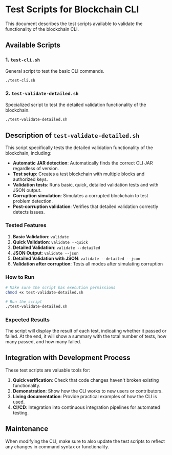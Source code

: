 # Test Scripts for Blockchain CLI

This document describes the test scripts available to validate the functionality of the blockchain CLI.

## Available Scripts

### 1. `test-cli.sh`

General script to test the basic CLI commands.

```bash
./test-cli.sh
```

### 2. `test-validate-detailed.sh`

Specialized script to test the detailed validation functionality of the blockchain.

```bash
./test-validate-detailed.sh
```

## Description of `test-validate-detailed.sh`

This script specifically tests the detailed validation functionality of the blockchain, including:

- **Automatic JAR detection**: Automatically finds the correct CLI JAR regardless of version.
- **Test setup**: Creates a test blockchain with multiple blocks and authorized keys.
- **Validation tests**: Runs basic, quick, detailed validation tests and with JSON output.
- **Corruption simulation**: Simulates a corrupted blockchain to test problem detection.
- **Post-corruption validation**: Verifies that detailed validation correctly detects issues.

### Tested Features

1. **Basic Validation**: `validate`
2. **Quick Validation**: `validate --quick`
3. **Detailed Validation**: `validate --detailed`
4. **JSON Output**: `validate --json`
5. **Detailed Validation with JSON**: `validate --detailed --json`
6. **Validation after corruption**: Tests all modes after simulating corruption

### How to Run

```bash
# Make sure the script has execution permissions
chmod +x test-validate-detailed.sh

# Run the script
./test-validate-detailed.sh
```

### Expected Results

The script will display the result of each test, indicating whether it passed or failed. At the end, it will show a summary with the total number of tests, how many passed, and how many failed.

## Integration with Development Process

These test scripts are valuable tools for:

1. **Quick verification**: Check that code changes haven't broken existing functionality.
2. **Demonstration**: Show how the CLI works to new users or contributors.
3. **Living documentation**: Provide practical examples of how the CLI is used.
4. **CI/CD**: Integration into continuous integration pipelines for automated testing.

## Maintenance

When modifying the CLI, make sure to also update the test scripts to reflect any changes in command syntax or functionality.
